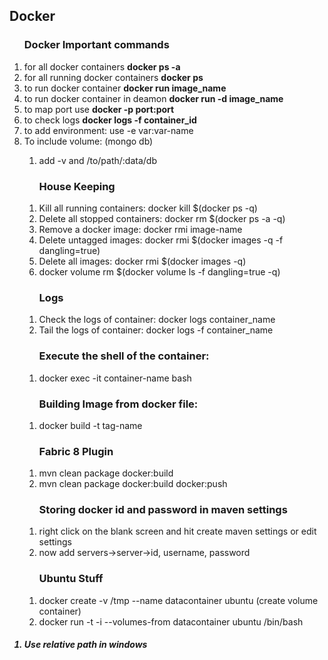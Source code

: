 <h2>Docker</h2>

<ol>
    <h3>Docker Important commands</h3>
    <li>for all docker containers <strong>docker ps -a</strong></li>
    <li>for all running docker containers <strong>docker ps</strong></li>
    <li>to run docker container <strong>docker run image_name</strong></li>
    <li>to run docker container in deamon <strong>docker run -d image_name</strong></li>
    <li>to map port use <strong>docker -p port:port</strong></li>
    <li>to check logs <strong>docker logs -f container_id</strong></li>
    <li>to add environment: use -e var:var-name</li>
    <li>To include volume: (mongo db)</li>
    <ol>
        <li>add -v and /to/path/:data/db</li>
    </ol>
    <ol>
        <h3>House Keeping</h3>
        <li>Kill all running containers: docker kill $(docker ps -q)</li>
        <li>Delete all stopped containers: docker rm $(docker ps -a -q)</li>
        <li>Remove a docker image: docker rmi image-name</li>
        <li>Delete untagged images: docker rmi $(docker images -q -f dangling=true)</li>
        <li>Delete all images: docker rmi $(docker images -q)</li>
        <li>docker volume rm $(docker volume ls -f dangling=true -q)</li>
    </ol>
    <ol>
        <h3>Logs</h3>
        <li>Check the logs of container: docker logs container_name</li>
        <li>Tail the logs of container: docker logs -f container_name</li>
    </ol>
    <ol>
        <h3>Execute the shell of the container:</h3>
        <li>docker exec -it container-name bash</li>
    </ol>
    <ol>
        <h3>Building Image from docker file: </h3>
        <li>docker build -t tag-name</li>
    </ol>
    <ol>
        <h3>Fabric 8 Plugin</h3>
        <li>mvn clean package docker:build</li>
        <li>mvn clean package docker:build docker:push</li>
    </ol>
    <ol>
        <h3>Storing docker id and password in maven settings</h3>
        <li>right click on the blank screen and hit create maven settings or edit settings</li>
        <li>now add servers->server->id, username, password</li>
    </ol>
    <ol>
        <h3>Ubuntu Stuff</h3>
        <li>docker create -v /tmp --name datacontainer ubuntu (create volume container)</li>
        <li>docker run -t -i --volumes-from datacontainer ubuntu /bin/bash</li>
    </ol>

</ol>

<h5>
    <ol>
        <li>Use relative path in windows</li>
    </ol>
</h5>